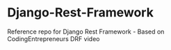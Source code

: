 # Django-Rest-Framework
Reference repo for Django Rest Framework - Based on CodingEntrepreneurs DRF video
